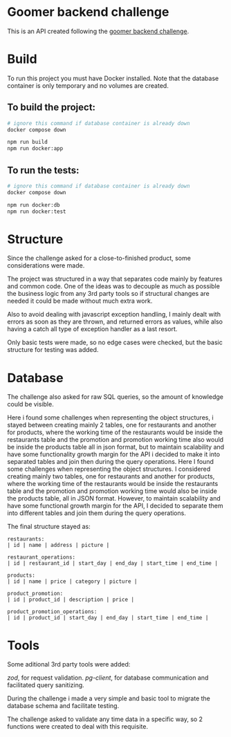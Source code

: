 # Goomer backend challenge

This is an API created following the [goomer backend challenge](https://github.com/goomerdev/job-dev-backend-interview).

# Build

To run this project you must have Docker installed. Note that the database container is only temporary and no volumes are created.

## To build the project:
```bash
# ignore this command if database container is already down
docker compose down

npm run build
npm run docker:app
```

## To run the tests:
```bash
# ignore this command if database container is already down
docker compose down

npm run docker:db
npm run docker:test
```

# Structure

Since the challenge asked for a close-to-finished product, some considerations were made.

The project was structured in a way that separates code mainly by features and common code. One of the ideas was to decouple as much as possible the business logic from any 3rd party tools so if structural changes are needed it could be made without much extra work.

Also to avoid dealing with javascript exception handling, I mainly dealt with errors as soon as they are thrown, and returned errors as values, while also having a catch all type of exception handler as a last resort.

Only basic tests were made, so no edge cases were checked, but the basic structure for testing was added.

# Database

The challenge also asked for raw SQL queries, so the amount of knowledge could be visible.

Here i found some challenges when representing the object structures, i stayed between creating mainly 2 tables, one for restaurants and another for products, where the working time of the restaurants would be inside the restaurants table and the promotion and promotion working time also would be inside the products table all in json format, but to maintain scalability and have some functionality growth margin for the API i decided to make it into separated tables and join then during the query operations.
Here I found some challenges when representing the object structures. I considered creating mainly two tables, one for restaurants and another for products, where the working time of the restaurants would be inside the restaurants table and the promotion and promotion working time would also be inside the products table, all in JSON format. However, to maintain scalability and have some functional growth margin for the API, I decided to separate them into different tables and join them during the query operations.

The final structure stayed as:
```
restaurants:
| id | name | address | picture |

restaurant_operations:
| id | restaurant_id | start_day | end_day | start_time | end_time |

products:
| id | name | price | category | picture |

product_promotion:
| id | product_id | description | price |

product_promotion_operations:
| id | product_id | start_day | end_day | start_time | end_time |
```

# Tools

Some aditional 3rd party tools were added:

*zod*, for request validation.
*pg-client*, for database communication and facilitated query sanitizing.

During the challenge i made a very simple and basic tool to migrate the database schema and facilitate testing.

The challenge asked to validate any time data in a specific way, so 2 functions were created to deal with this requisite.
